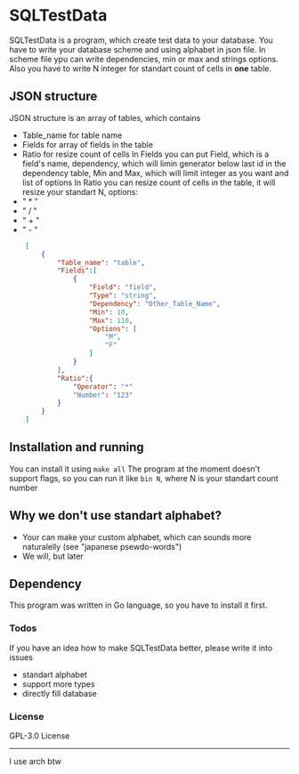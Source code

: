  # SQLTestData

SQLTestData is a program, which create test data to your database. You have to write your database scheme and using alphabet in json file. In scheme file ypu can write dependencies, min or max and strings options. Also you have to write N integer for standart count of cells in **one** table.

## JSON structure
JSON structure is an array of tables, which contains
   - Table_name for table name
   - Fields for array of fields in the table
   - Ratio for resize count of cells
In Fields you can put Field, which is a field's name, dependency, which will limin generator below last id in the dependency table, Min and Max, which will limit integer as you want and list of options
In Ratio you can resize count of cells in the table, it will resize your standart N, options:
 - " * "
 - " / "
 - " + "
 - " - "
```json
    [
        {
            "Table_name": "table",
            "Fields":[
                {
                    "Field": "field",
                    "Type": "string",
                    "Dependency": "Other_Table_Name",
                    "Min": 10,
                    "Max": 110,
                    "Options": [
                        "M",
                        "F"
                    ]
                }
            ],
            "Ratio":{
                "Operator": "*"
                "Number": "123"
            }
        }
    ]
```

## Installation and running
You can install it using `make all`
The program at the moment doesn't support flags, so you can run it like `bin N`, where N is your standart count number

## Why we don't use standart alphabet?

  - Your can make your custom alphabet, which can sounds more naturalelly (see "japanese psewdo-words")
  - We will, but later


## Dependency
This program was written in Go language, so you have to install it first.

### Todos
If you have an idea how to make SQLTestData better, please write it into issues

 - standart alphabet
 - support more types
 - directly fill database

### License

GPL-3.0 License 

---
I use arch btw

